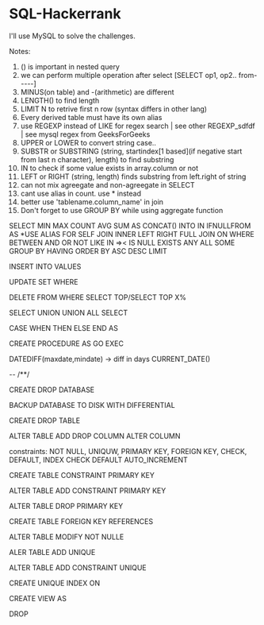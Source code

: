 # SQL-Hackerrank


I'll use MySQL to solve the challenges.

Notes:

1. () is important in nested query
2. we can perform multiple operation after select [SELECT op1, op2.. from-----]
3. MINUS(on table) and -(arithmetic) are different
4. LENGTH() to find length 
5. LIMIT N to retrive first n row (syntax differs in other lang)
6. Every derived table must have its own alias
7. use REGEXP instead of LIKE for regex search | see other REGEXP_sdfdf | see mysql regex from GeeksForGeeks
8. UPPER or LOWER to convert string case..
9. SUBSTR or SUBSTRING (string, startindex[1 based](if negative start from last n character), length) to find substring
10. IN to check if some value exists in array.column or not
11. LEFT or RIGHT (string, length) finds substring from left.right of string
12. can not mix agreegate and non-agreegate in SELECT
13. cant use alias in count. use * instead
14. better use 'tablename.column_name' in join
15. Don't forget to use GROUP BY while using aggregate function











SELECT MIN MAX COUNT AVG SUM AS CONCAT() INTO IN IFNULLFROM AS  *USE ALIAS FOR SELF JOIN
INNER LEFT RIGHT FULL JOIN ON 
WHERE  BETWEEN AND OR NOT LIKE IN =>< IS NULL EXISTS ANY ALL SOME
GROUP BY
HAVING
ORDER BY ASC DESC
LIMIT

INSERT INTO VALUES

UPDATE SET WHERE

DELETE FROM WHERE
SELECT TOP/SELECT TOP X%

SELECT UNION UNION ALL SELECT

CASE  WHEN  THEN ELSE END AS

CREATE PROCEDURE AS GO    EXEC

DATEDIFF(maxdate,mindate) -> diff in days
CURRENT_DATE()

-- /**/

CREATE DROP DATABASE

BACKUP DATABASE TO DISK WITH DIFFERENTIAL

CREATE DROP TABLE

ALTER TABLE ADD DROP COLUMN ALTER COLUMN

constraints: NOT NULL, UNIQUW, PRIMARY KEY, FOREIGN KEY, CHECK, DEFAULT, INDEX CHECK DEFAULT AUTO_INCREMENT

CREATE TABLE CONSTRAINT  PRIMARY KEY 

ALTER TABLE ADD CONSTRAINT PRIMARY KEY

ALTER TABLE DROP PRIMARY KEY

CREATE TABLE FOREIGN KEY REFERENCES

ALTER TABLE MODIFY NOT NULLE

ALER TABLE ADD UNIQUE

ALTER TABLE ADD CONSTRAINT UNIQUE

CREATE  UNIQUE INDEX ON

CREATE VIEW AS

DROP

